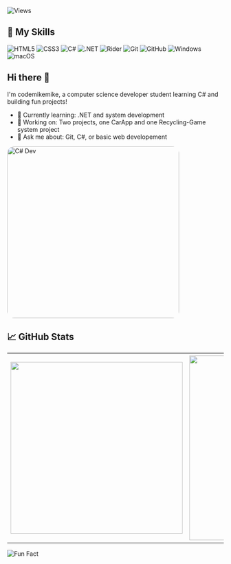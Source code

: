 ![Views](https://komarev.com/ghpvc/?username=codemikemike&style=for-the-badge&color=brightgreen)

## 🧰 My Skills

![HTML5](https://img.shields.io/badge/HTML5-E34F26?style=for-the-badge&logo=html5&logoColor=white)
![CSS3](https://img.shields.io/badge/CSS3-1572B6?style=for-the-badge&logo=css3&logoColor=white)
![C#](https://img.shields.io/badge/C%23-239120?style=for-the-badge&logo=c-sharp&logoColor=white)
![.NET](https://img.shields.io/badge/.NET-512BD4?style=for-the-badge&logo=dotnet&logoColor=white)
![Rider](https://img.shields.io/badge/Rider-000000?style=for-the-badge&logo=jetbrains&logoColor=white)
![Git](https://img.shields.io/badge/Git-F05032?style=for-the-badge&logo=git&logoColor=white)
![GitHub](https://img.shields.io/badge/GitHub-181717?style=for-the-badge&logo=github&logoColor=white)
![Windows](https://img.shields.io/badge/Windows-0078D6?style=for-the-badge&logo=windows&logoColor=white)
![macOS](https://img.shields.io/badge/macOS-000000?style=for-the-badge&logo=apple&logoColor=white)


## Hi there 👋

I'm codemikemike, a computer science developer student learning C# and building fun projects!

- 🌱 Currently learning: .NET and system development
- 🔭 Working on: Two projects, one CarApp and one Recycling-Game system project
- 💬 Ask me about: Git, C#, or basic web developement

<p>
<img src="https://github.com/user-attachments/assets/d6b006d5-a4f6-4bc5-8961-44e0fe53128a" alt="C# Dev" width="400" style="border-radius: 16px;">
</p>


## 📈 GitHub Stats
<table>
  <tr>
    <td>
      <img src="https://github-readme-stats.vercel.app/api?username=codemikemike&show_icons=true&theme=tokyonight" width="400"/>
    </td>
    <td>
      <img src="https://github-readme-streak-stats.herokuapp.com/?user=codemikemike&theme=tokyonight" width="430"/>
    </td>
    <td>
      <img src="https://github-readme-stats.vercel.app/api/top-langs/?username=codemikemike&layout=compact&theme=tokyonight" width="435"/>
    </td>
  </tr>
</table>

![Fun Fact](https://img.shields.io/badge/Fun%20Fact-I%20push%20to%20main%20in%20school%20projects-orange?style=flat-square)


